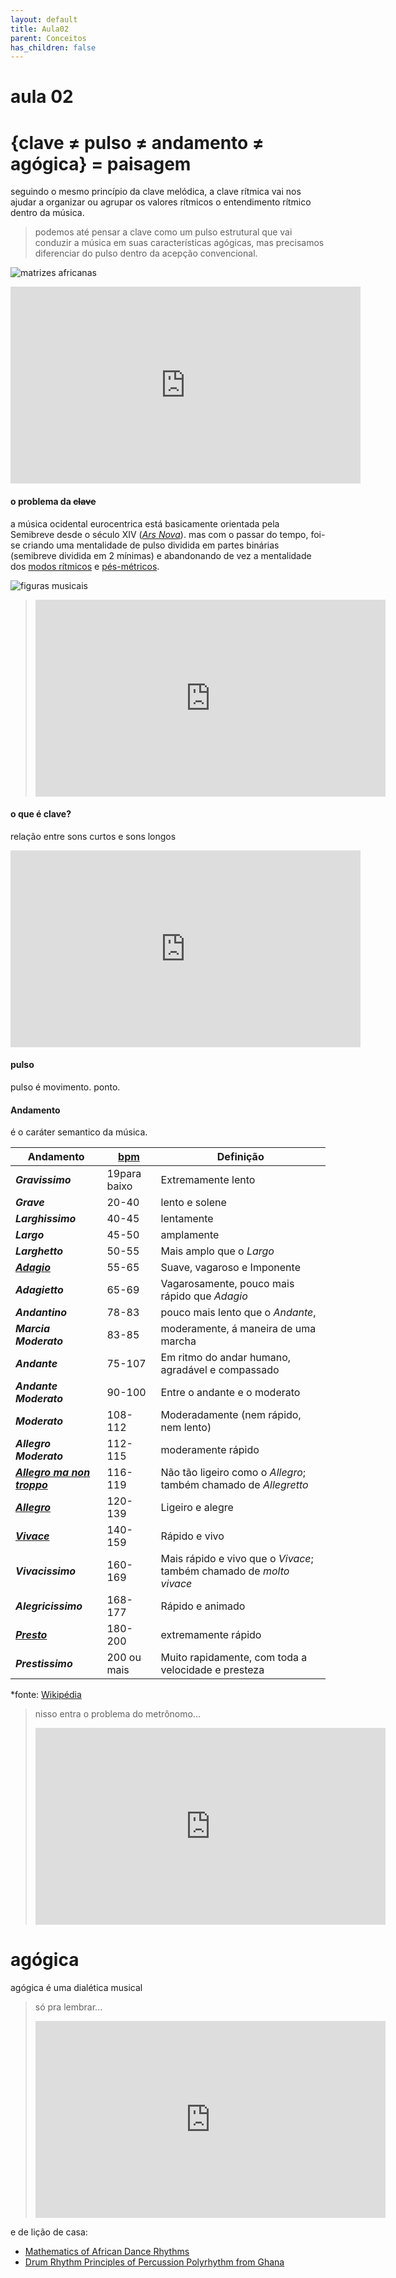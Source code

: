```yaml
---
layout: default
title: Aula02
parent: Conceitos
has_children: false
---
```


aula 02
====


# {clave ≠ pulso ≠ andamento ≠ agógica} = paisagem


seguindo o mesmo princípio da clave melódica, a clave rítmica vai nos ajudar a organizar ou agrupar os valores rítmicos o entendimento rítmico dentro da música.

> podemos até pensar a clave como um pulso estrutural que vai conduzir a música em suas características agógicas, mas precisamos diferenciar do pulso dentro da acepção convencional.

![matrizes africanas](images/matrizes.png)

<iframe width="560" height="315" src="https://www.youtube.com/embed/d2yDN-nN2k0?start=1117" frameborder="0" allow="accelerometer; autoplay; encrypted-media; gyroscope; picture-in-picture" allowfullscreen></iframe>



#### o problema da ~~clave~~

a música ocidental eurocentrica está basicamente orientada pela Semibreve desde o século XIV (*[Ars Nova](https://www.hugoribeiro.com.br/download-textos-pessoais/ars_nova.pdf)*). mas com o passar do tempo, foi-se criando uma mentalidade de pulso dividida em partes binárias (semibreve dividida em 2 mínimas) e abandonando de vez a mentalidade dos [modos rítmicos](https://pt.wikipedia.org/wiki/Modo_r%C3%ADtmico) e [pés-métricos]([https://edisciplinas.usp.br/pluginfile.php/4196181/mod_resource/content/1/ME%CC%81TRICA2.pdf](https://edisciplinas.usp.br/pluginfile.php/4196181/mod_resource/content/1/MÉTRICA2.pdf)).

![figuras musicais](images/figuras.png)



> <iframe width="560" height="315" src="https://www.youtube.com/embed/Fsys9kRedqI?start=1117" frameborder="0" allow="accelerometer; autoplay; encrypted-media; gyroscope; picture-in-picture" allowfullscreen></iframe>



#### o que é clave?

relação entre sons curtos e sons longos

<iframe width="560" height="315" src="https://www.youtube.com/embed/DUIQlQdED7A" frameborder="0" allow="accelerometer; autoplay; encrypted-media; gyroscope; picture-in-picture" allowfullscreen></iframe>



#### pulso

pulso é movimento. ponto.



#### Andamento

é o caráter semantico da música.

| **Andamento**                                                | **[bpm](https://pt.wikipedia.org/wiki/Batidas_por_minuto)** | **Definição**                                                |
| ------------------------------------------------------------ | ----------------------------------------------------------- | ------------------------------------------------------------ |
| ***Gravissimo***                                             | 19para baixo                                                | Extremamente lento                                           |
| ***Grave***                                                  | 20-40                                                       | lento e solene                                               |
| ***Larghissimo***                                            | 40-45                                                       | lentamente                                                   |
| ***Largo***                                                  | 45-50                                                       | amplamente                                                   |
| ***Larghetto***                                              | 50-55                                                       | Mais amplo que o *Largo*                                     |
| ***[Adagio](https://pt.wikipedia.org/wiki/Adágio_(música))*** | 55-65                                                       | Suave, vagaroso e Imponente                                  |
| ***Adagietto***                                              | 65-69                                                       | Vagarosamente, pouco mais rápido que *Adagio*                |
| ***Andantino***                                              | 78-83                                                       | pouco mais lento que o *Andante*,                            |
| ***Marcia Moderato***                                        | 83-85                                                       | moderamente, á maneira de uma marcha                         |
| ***Andante***                                                | 75-107                                                      | Em ritmo do andar humano, agradável e compassado             |
| ***Andante Moderato***                                       | 90-100                                                      | Entre o andante e o moderato                                 |
| ***Moderato***                                               | 108-112                                                     | Moderadamente (nem rápido, nem lento)                        |
| ***Allegro Moderato***                                       | 112-115                                                     | moderamente rápido                                           |
| ***[Allegro ma non troppo](https://pt.wikipedia.org/wiki/Allegro_ma_non_troppo)*** | 116-119                                                     | Não tão ligeiro como o *Allegro*; também chamado de *Allegretto* |
| ***[Allegro](https://pt.wikipedia.org/wiki/Alegro)***        | 120-139                                                     | Ligeiro e alegre                                             |
| ***[Vivace](https://pt.wikipedia.org/wiki/Vivace)***         | 140-159                                                     | Rápido e vivo                                                |
| ***Vivacissimo***                                            | 160-169                                                     | Mais rápido e vivo que o *Vivace*; também chamado de *molto vivace* |
| ***Alegricissimo***                                          | 168-177                                                     | Rápido e animado                                             |
| ***[Presto](https://pt.wikipedia.org/wiki/Presto)***         | 180-200                                                     | extremamente rápido                                          |
| ***Prestissimo***                                            | 200 ou mais                                                 | Muito rapidamente, com toda a velocidade e presteza          |

*fonte: [Wikipédia](https://pt.wikipedia.org/wiki/Andamento)

> nisso entra o problema do metrônomo...
>
> <iframe width="560" height="315" src="https://www.youtube.com/embed/-OtqHOJjMIU" frameborder="0" allow="accelerometer; autoplay; encrypted-media; gyroscope; picture-in-picture" allowfullscreen></iframe>

# agógica



agógica é uma dialética musical

> só pra lembrar...
>
> <iframe width="560" height="315" src="https://www.youtube.com/embed/u-fjl3RC3L0?start=1117" frameborder="0" allow="accelerometer; autoplay; encrypted-media; gyroscope; picture-in-picture" allowfullscreen></iframe>





e de lição de casa:

- [Mathematics of African Dance Rhythms](https://www.youtube.com/watch?v=2TgFp76Rnig&list=PLcWaQtyIPMFbUSduHCqk5yaNqS00VjzJI&index=2&t=5616s)
- [Drum Rhythm Principles of Percussion Polyrhythm from Ghana](https://www.youtube.com/watch?v=yK42w0H8rSU&list=PLcWaQtyIPMFbUSduHCqk5yaNqS00VjzJI&index=2)

